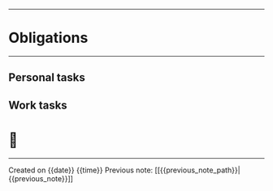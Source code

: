 ----
# Obligations
----
## Personal tasks
## Work tasks
# 🥕
----

Created on {{date}} {{time}}
Previous note: [[{{previous_note_path}}|{{previous_note}}]]
